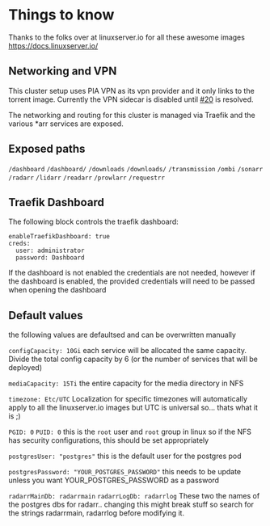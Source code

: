 # Things to know
Thanks to the folks over at linuxserver.io for all these awesome images
https://docs.linuxserver.io/

## Networking and VPN
This cluster setup uses PIA VPN as its vpn provider and it only links to the torrent image. Currently the VPN sidecar is disabled until [#20](https://github.com/Xander-Rudolph/mediakube-redux/issues/20) is resolved.

The networking and routing for this cluster is managed via Traefik and the various *arr services are exposed. 

## Exposed paths
`/dashboard`
`/dashboard/`
`/downloads`
`/downloads/`
`/transmission`
`/ombi`
`/sonarr`
`/radarr`
`/lidarr`
`/readarr`
`/prowlarr`
`/requestrr`

## Traefik Dashboard
The following block controls the traefik dashboard:
```
enableTraefikDashboard: true
creds:
  user: administrator
  password: Dashboard
```
If the dashboard is not enabled the credentials are not needed, however if the dashboard is enabled, the provided credentials will need to be passed when opening the dashboard 

## Default values
the following values are defaultsed and can be overwritten manually

`configCapacity: 10Gi`
each service will be allocated the same capacity. Divide the total config capacity by 6 (or the number of services that will be deployed)

`mediaCapacity: 15Ti`
the entire capacity for the media directory in NFS

`timezone: Etc/UTC`
Localization for specific timezones will automatically apply to all the linuxserver.io images but UTC is universal so... thats what it is ;)

`PGID: 0`
`PUID: 0`
this is the `root` user and `root` group in linux so if the NFS has security configurations, this should be set appropriately

`postgresUser: "postgres"`
this is the default user for the postgres pod

`postgresPassword: "YOUR_POSTGRES_PASSWORD"`
this needs to be update unless you want YOUR_POSTGRES_PASSWORD as a password

`radarrMainDb: radarrmain`
`radarrLogDb: radarrlog`
These two the names of the postgres dbs for radarr.. changing this might break stuff so search for the strings radarrmain, radarrlog before modifying it.